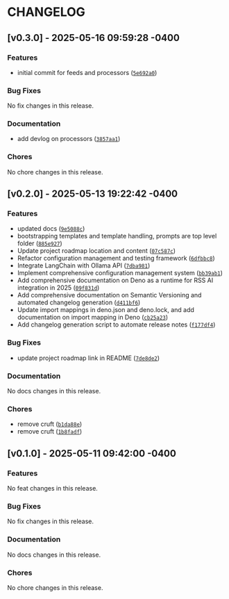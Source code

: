 # CHANGELOG

## [v0.3.0] - 2025-05-16 09:59:28 -0400

### Features
- initial commit for feeds and processors ([`5e692a0`](https://github.com/mpazaryna/lens/commit/5e692a00eec70ba8284501a6133fd7dc6a6bf9ae))

### Bug Fixes
No fix changes in this release.

### Documentation
- add devlog on processors ([`3857aa1`](https://github.com/mpazaryna/lens/commit/3857aa1e241a5c3973435decaacc42c56c16811d))

### Chores
No chore changes in this release.

## [v0.2.0] - 2025-05-13 19:22:42 -0400

### Features
- updated docs ([`9e5088c`](https://github.com/mpazaryna/lens/commit/9e5088c6b4ac9f3ab8fc6d6d2ca6e99de5c4aa21))
- bootstrapping templates and template handling, prompts are top level folder ([`885e927`](https://github.com/mpazaryna/lens/commit/885e9276fb75c4683b96f571a586ff38fd47cded))
- Update project roadmap location and content ([`07c587c`](https://github.com/mpazaryna/lens/commit/07c587ce333263accb4a959579f5102c429efb3c))
- Refactor configuration management and testing framework ([`6dfbbc8`](https://github.com/mpazaryna/lens/commit/6dfbbc8359d4921161089007c0622d0dee1ba4b9))
- Integrate LangChain with Ollama API ([`7dba981`](https://github.com/mpazaryna/lens/commit/7dba981a72b3ae0410f22d16b5ceed1fe1a4cc06))
- Implement comprehensive configuration management system ([`bb39ab1`](https://github.com/mpazaryna/lens/commit/bb39ab128222b058478099e8e0f734561039b0ae))
- Add comprehensive documentation on Deno as a runtime for RSS AI integration in 2025 ([`09f831d`](https://github.com/mpazaryna/lens/commit/09f831de89d5c1c73c800e9819042783edc1e9ee))
- Add comprehensive documentation on Semantic Versioning and automated changelog generation ([`d411bf6`](https://github.com/mpazaryna/lens/commit/d411bf686f2673c7c386d55ae522d22dd61a828a))
- Update import mappings in deno.json and deno.lock, and add documentation on import mapping in Deno ([`cb25a23`](https://github.com/mpazaryna/lens/commit/cb25a236e7205cd90e2fb74ec1c9d489273cdc13))
- Add changelog generation script to automate release notes ([`f177df4`](https://github.com/mpazaryna/lens/commit/f177df41787c7d044daf01f2c3d08f4312441327))

### Bug Fixes
- update project roadmap link in README ([`7de8de2`](https://github.com/mpazaryna/lens/commit/7de8de2935fc02958a4c714c0b95f271b64dd1e3))

### Documentation
No docs changes in this release.

### Chores
- remove cruft ([`b1da88e`](https://github.com/mpazaryna/lens/commit/b1da88e77e0489b2161240488f28e0d698d61df5))
- remove cruft ([`1b8fadf`](https://github.com/mpazaryna/lens/commit/1b8fadf869ae22496150b325afd171b7b91ca8f2))

## [v0.1.0] - 2025-05-11 09:42:00 -0400

### Features
No feat changes in this release.

### Bug Fixes
No fix changes in this release.

### Documentation
No docs changes in this release.

### Chores
No chore changes in this release.

